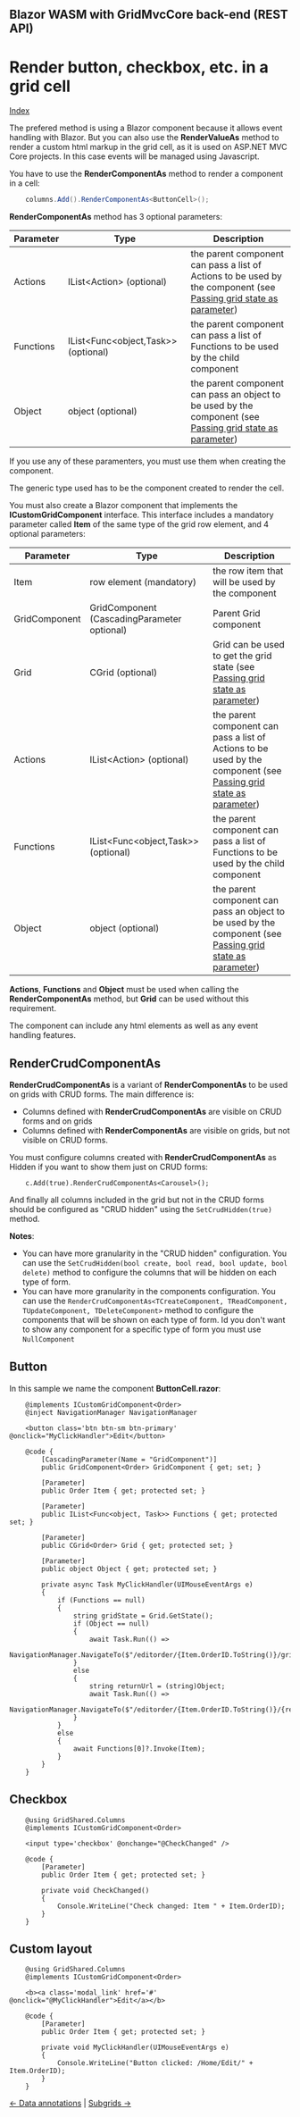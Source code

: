 ## Blazor WASM with GridMvcCore back-end (REST API)

# Render button, checkbox, etc. in a grid cell

[Index](Documentation.md)

The prefered method is using a Blazor component because it allows event handling with Blazor.
But you can also use the **RenderValueAs** method to render a custom html markup in the grid cell, as it is used on ASP.NET MVC Core projects.
In this case events will be managed using Javascript.

You have to use the **RenderComponentAs** method to render a component in a cell:

```c#
    columns.Add().RenderComponentAs<ButtonCell>();
```

**RenderComponentAs** method has 3 optional parameters:

Parameter | Type | Description
--------- | ---- | -----------
Actions | IList<Action<object>> (optional) | the parent component can pass a list of Actions to be used by the component (see [Passing grid state as parameter](Passing_grid_state_as_parameter.md))
Functions | IList<Func<object,Task>> (optional) | the parent component can pass a list of Functions to be used by the child component
Object | object (optional) | the parent component can pass an object to be used by the component (see [Passing grid state as parameter](Passing_grid_state_as_parameter.md))

If you use any of these paramenters, you must use them when creating the component.

The generic type used has to be the component created to render the cell.

You must also create a Blazor component that implements the **ICustomGridComponent** interface.
This interface includes a mandatory parameter called **Item** of the same type of the grid row element, and 4 optional parameters:

Parameter | Type | Description
--------- | ---- | -----------
Item | row element (mandatory) | the row item that will be used by the component
GridComponent  | GridComponent<T> (CascadingParameter optional) | Parent Grid component
Grid | CGrid<T> (optional) | Grid can be used to get the grid state (see [Passing grid state as parameter](Passing_grid_state_as_parameter.md))
Actions | IList<Action<object>> (optional) | the parent component can pass a list of Actions to be used by the component (see [Passing grid state as parameter](Passing_grid_state_as_parameter.md))
Functions | IList<Func<object,Task>> (optional) | the parent component can pass a list of Functions to be used by the child component
Object | object (optional) | the parent component can pass an object to be used by the component (see [Passing grid state as parameter](Passing_grid_state_as_parameter.md))

**Actions**, **Functions** and **Object** must be used when calling the **RenderComponentAs** method, but **Grid** can be used without this requirement.
 
The component can include any html elements as well as any event handling features.

## RenderCrudComponentAs

**RenderCrudComponentAs** is a variant of **RenderComponentAs** to be used on grids with CRUD forms. The main difference is:
- Columns defined with **RenderCrudComponentAs** are visible on CRUD forms and on grids
- Columns defined with **RenderComponentAs** are visible on grids, but not visible on CRUD forms. 

You must configure columns created with **RenderCrudComponentAs** as Hidden if you want to show them just on CRUD forms:

``` razor
    c.Add(true).RenderCrudComponentAs<Carousel>();
```

And finally all columns included in the grid but not in the CRUD forms should be configured as "CRUD hidden" using the ```SetCrudHidden(true)``` method.

**Notes**: 
- You can have more granularity in the "CRUD hidden" configuration. You can use the ```SetCrudHidden(bool create, bool read, bool update, bool delete)``` method to configure the columns that will be hidden on each type of form.
- You can have more granularity in the components configuration.  You can use the ```RenderCrudComponentAs<TCreateComponent, TReadComponent, TUpdateComponent, TDeleteComponent>``` method to configure the components that will be shown on each type of form. Id you don't want to show any component for a specific type of form you must use ```NullComponent```


## Button

In this sample we name the component **ButtonCell.razor**:

```razor
    @implements ICustomGridComponent<Order>
    @inject NavigationManager NavigationManager

    <button class='btn btn-sm btn-primary' @onclick="MyClickHandler">Edit</button>

    @code {
        [CascadingParameter(Name = "GridComponent")]
        public GridComponent<Order> GridComponent { get; set; }
        
        [Parameter]
        public Order Item { get; protected set; }

        [Parameter]
        public IList<Func<object, Task>> Functions { get; protected set; }

        [Parameter]
        public CGrid<Order> Grid { get; protected set; }

        [Parameter]
        public object Object { get; protected set; }

        private async Task MyClickHandler(UIMouseEventArgs e)
        {
            if (Functions == null)
            {
                string gridState = Grid.GetState();
                if (Object == null)
                {
                    await Task.Run(() => 
                        NavigationManager.NavigateTo($"/editorder/{Item.OrderID.ToString()}/gridsample/{gridState}"));
                }
                else
                {
                    string returnUrl = (string)Object;
                    await Task.Run(() => 
                        NavigationManager.NavigateTo($"/editorder/{Item.OrderID.ToString()}/{returnUrl}/{gridState}"));
                }
            }
            else
            {
                await Functions[0]?.Invoke(Item);
            }
        }
    }
```

## Checkbox

```razor
    @using GridShared.Columns
    @implements ICustomGridComponent<Order>

    <input type='checkbox' @onchange="@CheckChanged" />

    @code {
        [Parameter]
        public Order Item { get; protected set; }

        private void CheckChanged()
        {
            Console.WriteLine("Check changed: Item " + Item.OrderID);
        }
    }
```

## Custom layout

```razor
    @using GridShared.Columns
    @implements ICustomGridComponent<Order>

    <b><a class='modal_link' href='#' @onclick="@MyClickHandler">Edit</a></b>

    @code {
        [Parameter]
        public Order Item { get; protected set; }

        private void MyClickHandler(UIMouseEventArgs e)
        {
            Console.WriteLine("Button clicked: /Home/Edit/" + Item.OrderID);
        }
    }
```

[<- Data annotations](Data_annotations.md) | [Subgrids ->](Subgrids.md)